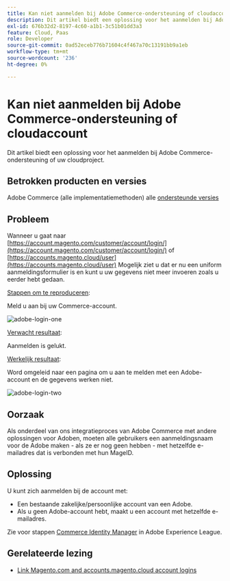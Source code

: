 ```yaml
---
title: Kan niet aanmelden bij Adobe Commerce-ondersteuning of cloudaccount
description: Dit artikel biedt een oplossing voor het aanmelden bij Adobe Commerce-ondersteuning of uw cloudproject.
exl-id: 676b32d2-8197-4c60-a1b1-3c51b01dd3a3
feature: Cloud, Paas
role: Developer
source-git-commit: 0ad52eceb776b71604c4f467a70c13191bb9a1eb
workflow-type: tm+mt
source-wordcount: '236'
ht-degree: 0%

---
```


# Kan niet aanmelden bij Adobe Commerce-ondersteuning of cloudaccount

Dit artikel biedt een oplossing voor het aanmelden bij Adobe Commerce-ondersteuning of uw cloudproject.

## Betrokken producten en versies

Adobe Commerce (alle implementatiemethoden) alle [ondersteunde versies](https://www.adobe.com/content/dam/cc/en/legal/terms/enterprise/pdfs/Adobe-Commerce-Software-Lifecycle-Policy.pdf)

## Probleem

Wanneer u gaat naar [https://account.magento.com/customer/account/login/](https://account.magento.com/customer/account/login/) of [https://accounts.magento.cloud/user](https://accounts.magento.cloud/user) Mogelijk ziet u dat er nu een uniform aanmeldingsformulier is en kunt u uw gegevens niet meer invoeren zoals u eerder hebt gedaan.

<u>Stappen om te reproduceren</u>:

Meld u aan bij uw Commerce-account.

![adobe-login-one](assets/adobe-login-one.png)

<u>Verwacht resultaat</u>:

Aanmelden is gelukt.

<u>Werkelijk resultaat</u>:

Word omgeleid naar een pagina om u aan te melden met een Adobe-account en de gegevens werken niet.

![adobe-login-two](assets/adobe-login-two.png)


## Oorzaak

Als onderdeel van ons integratieproces van Adobe Commerce met andere oplossingen voor Adoben, moeten alle gebruikers een aanmeldingsnaam voor de Adobe maken - als ze er nog geen hebben - met hetzelfde e-mailadres dat is verbonden met hun MageID.

## Oplossing

U kunt zich aanmelden bij de account met:

- Een bestaande zakelijke/persoonlijke account van een Adobe.
- Als u geen Adobe-account hebt, maakt u een account met hetzelfde e-mailadres.

Zie voor stappen [Commerce Identity Manager](https://experienceleague.adobe.com/docs/commerce-admin/start/commerce-account/commerce-identity-manager.html) in Adobe Experience League.

## Gerelateerde lezing

- [Link Magento.com and accounts.magento.cloud account logins](/help/faq/general/linking-magento-com-and-accounts-magento-cloud-account-logins.md)
